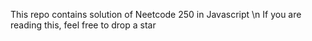 This repo contains solution of Neetcode 250 in Javascript \n
If you are reading this, feel free to drop a star
